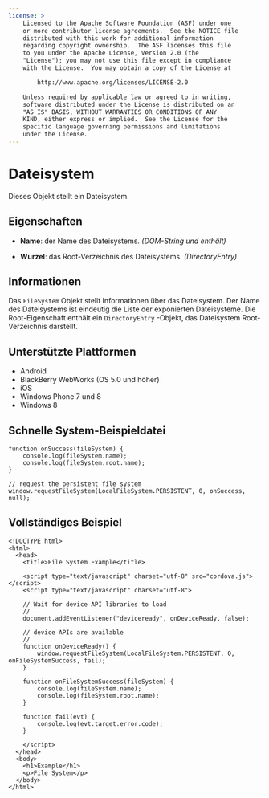 ```yaml
---
license: >
    Licensed to the Apache Software Foundation (ASF) under one
    or more contributor license agreements.  See the NOTICE file
    distributed with this work for additional information
    regarding copyright ownership.  The ASF licenses this file
    to you under the Apache License, Version 2.0 (the
    "License"); you may not use this file except in compliance
    with the License.  You may obtain a copy of the License at

        http://www.apache.org/licenses/LICENSE-2.0

    Unless required by applicable law or agreed to in writing,
    software distributed under the License is distributed on an
    "AS IS" BASIS, WITHOUT WARRANTIES OR CONDITIONS OF ANY
    KIND, either express or implied.  See the License for the
    specific language governing permissions and limitations
    under the License.
---
```


# Dateisystem

Dieses Objekt stellt ein Dateisystem.

## Eigenschaften

*   **Name**: der Name des Dateisystems. *(DOM-String und enthält)*

*   **Wurzel**: das Root-Verzeichnis des Dateisystems. *(DirectoryEntry)*

## Informationen

Das `FileSystem` Objekt stellt Informationen über das Dateisystem. Der Name des Dateisystems ist eindeutig die Liste der exponierten Dateisysteme. Die Root-Eigenschaft enthält ein `DirectoryEntry` -Objekt, das Dateisystem Root-Verzeichnis darstellt.

## Unterstützte Plattformen

*   Android
*   BlackBerry WebWorks (OS 5.0 und höher)
*   iOS
*   Windows Phone 7 und 8
*   Windows 8

## Schnelle System-Beispieldatei

    function onSuccess(fileSystem) {
        console.log(fileSystem.name);
        console.log(fileSystem.root.name);
    }
    
    // request the persistent file system
    window.requestFileSystem(LocalFileSystem.PERSISTENT, 0, onSuccess, null);
    

## Vollständiges Beispiel

    <!DOCTYPE html>
    <html>
      <head>
        <title>File System Example</title>
    
        <script type="text/javascript" charset="utf-8" src="cordova.js"></script>
        <script type="text/javascript" charset="utf-8">
    
        // Wait for device API libraries to load
        //
        document.addEventListener("deviceready", onDeviceReady, false);
    
        // device APIs are available
        //
        function onDeviceReady() {
            window.requestFileSystem(LocalFileSystem.PERSISTENT, 0, onFileSystemSuccess, fail);
        }
    
        function onFileSystemSuccess(fileSystem) {
            console.log(fileSystem.name);
            console.log(fileSystem.root.name);
        }
    
        function fail(evt) {
            console.log(evt.target.error.code);
        }
    
        </script>
      </head>
      <body>
        <h1>Example</h1>
        <p>File System</p>
      </body>
    </html>